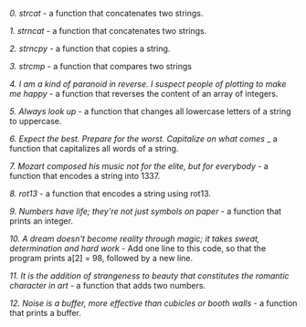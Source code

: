 *0. strcat* -  a function that concatenates two strings.

*1. strncat* - a function that concatenates two strings.

*2. strncpy* - a function that copies a string.

*3. strcmp* - a function that compares two strings

*4. I am a kind of paranoid in reverse. I suspect people of plotting to make me happy* - a function that reverses the content of an array of integers.

*5. Always look up* - a function that changes all lowercase letters of a string to uppercase.

*6. Expect the best. Prepare for the worst. Capitalize on what comes* _  a function that capitalizes all words of a string.

*7. Mozart composed his music not for the elite, but for everybody* - a function that encodes a string into 1337.

*8. rot13* - a function that encodes a string using rot13.

*9. Numbers have life; they're not just symbols on paper* -  a function that prints an integer.

*10. A dream doesn't become reality through magic; it takes sweat, determination and hard work* - Add one line to this code, so that the program prints a[2] = 98, followed by a new line.

*11. It is the addition of strangeness to beauty that constitutes the romantic character in art* - a function that adds two numbers.

*12. Noise is a buffer, more effective than cubicles or booth walls* - a function that prints a buffer.

